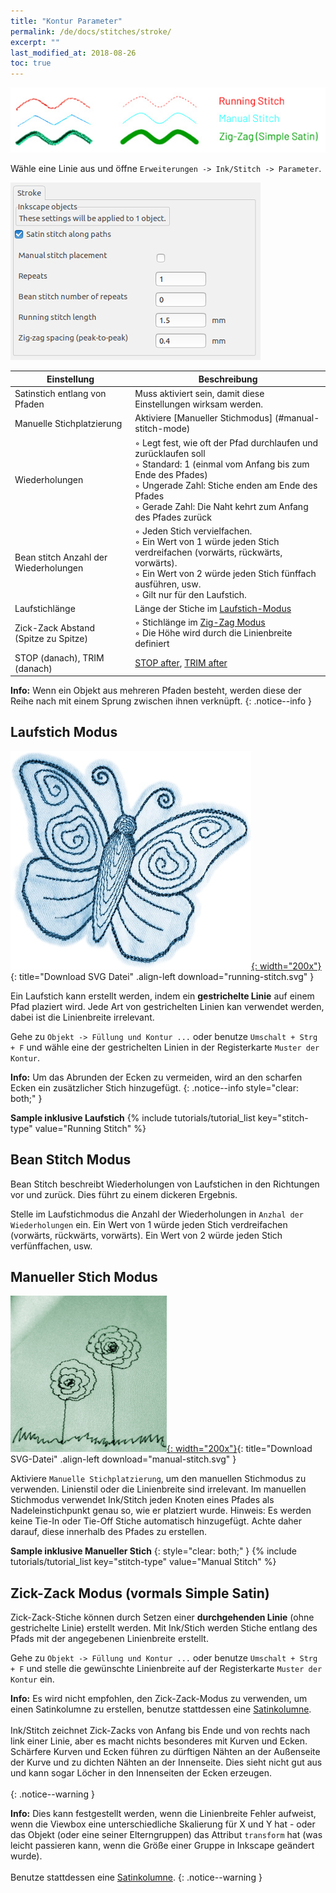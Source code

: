 ```yaml
---
title: "Kontur Parameter"
permalink: /de/docs/stitches/stroke/
excerpt: ""
last_modified_at: 2018-08-26
toc: true
---
```

![Stichtyp - Kontur](/assets/images/docs/stitch-type-stroke.jpg)

Wähle eine Linie aus und öffne `Erweiterungen -> Ink/Stitch -> Parameter`.

![Kontur Parameter](/assets/images/docs/en/params-stroke.jpg)

Einstellung|Beschreibung
---|---
Satinstich entlang von Pfaden         | Muss aktiviert sein, damit diese Einstellungen wirksam werden.
Manuelle Stichplatzierung             | Aktiviere [Manueller Stichmodus] (#manual-stitch-mode)
Wiederholungen                        | ◦ Legt fest, wie oft der Pfad durchlaufen und zurücklaufen soll<br/>◦ Standard: 1 (einmal vom Anfang bis zum Ende des Pfades)<br/>◦ Ungerade Zahl: Stiche enden am Ende des Pfades<br/>◦ Gerade Zahl: Die Naht kehrt zum Anfang des Pfades zurück
Bean stitch Anzahl der Wiederholungen | ◦ Jeden Stich vervielfachen.<br/>◦ Ein Wert von 1 würde jeden Stich verdreifachen (vorwärts, rückwärts, vorwärts).<br/>◦ Ein Wert von 2 würde jeden Stich fünffach ausführen, usw.<br/>◦ Gilt nur für den Laufstich.
Laufstichlänge                        | Länge der Stiche im [Laufstich-Modus](#running-stitch-mode)
Zick-Zack Abstand (Spitze zu Spitze)  | ◦ Stichlänge im [Zig-Zag Modus](#zig-zag-stitch-mode-previously-simple-satin)<br>◦ Die Höhe wird durch die Linienbreite definiert
STOP (danach), TRIM (danach)          | [STOP after](/docs/params/#stop-after), [TRIM after](/docs/params/#trim-after)


**Info:** Wenn ein Objekt aus mehreren Pfaden besteht, werden diese der Reihe nach mit einem Sprung zwischen ihnen verknüpft.
{: .notice--info }

## Laufstich Modus

[![Laufstich Butterfly](/assets/images/docs/running-stitch.jpg){: width="200x"}](/assets/images/docs/running-stitch.svg){: title="Download SVG Datei" .align-left download="running-stitch.svg" }

Ein Laufstich kann erstellt werden, indem ein **gestrichelte Linie** auf einem Pfad plaziert wird. Jede Art von gestrichelten Linien kan verwendet werden, dabei ist die Linienbreite irrelevant.

Gehe zu `Objekt -> Füllung und Kontur ...` oder benutze `Umschalt + Strg + F` und wähle eine der gestrichelten Linien in der Registerkarte `Muster der Kontur`.

**Info:** Um das Abrunden der Ecken zu vermeiden, wird an den scharfen Ecken ein zusätzlicher Stich hinzugefügt.
{: .notice--info style="clear: both;" }

**Sample inklusive Laufstich**
{% include tutorials/tutorial_list key="stitch-type" value="Running Stitch" %}

## Bean Stitch Modus

Bean Stitch beschreibt Wiederholungen von Laufstichen in den Richtungen vor und zurück. Dies führt zu einem dickeren Ergebnis.

Stelle im Laufstichmodus die Anzahl der Wiederholungen in `Anzhal der Wiederholungen` ein.
Ein Wert von 1 würde jeden Stich verdreifachen (vorwärts, rückwärts, vorwärts).
Ein Wert von 2 würde jeden Stich verfünffachen, usw.

## Manueller Stich Modus

[![Manueller Stich Blumen](/assets/images/docs/manual-stitch.jpg){: width="200x"}](/assets/images/docs/manual-stitch.svg){: title="Download SVG-Datei" .align-left download="manual-stitch.svg" }

Aktiviere `Manuelle Stichplatzierung`, um den manuellen Stichmodus zu verwenden. Linienstil oder die Linienbreite sind irrelevant. Im manuellen Stichmodus verwendet Ink/Stitch jeden Knoten eines Pfades als Nadeleinstichpunkt genau so, wie er platziert wurde. Hinweis: Es werden keine Tie-In oder Tie-Off Stiche automatisch hinzugefügt. Achte daher darauf, diese innerhalb des Pfades zu erstellen.

**Sample inklusive Manueller Stich**
{: style="clear: both;" }
{% include tutorials/tutorial_list key="stitch-type" value="Manual Stitch" %}

## Zick-Zack Modus (vormals Simple Satin)
Zick-Zack-Stiche können durch Setzen einer **durchgehenden Linie** (ohne gestrichelte Linie) erstellt werden. Mit Ink/Stich werden Stiche entlang des Pfads mit der angegebenen Linienbreite erstellt.

Gehe zu `Objekt -> Füllung und Kontur ...` oder benutze `Umschalt + Strg + F` und stelle die gewünschte Linienbreite auf der Registerkarte `Muster der Kontur` ein.

**Info:** Es wird nicht empfohlen, den Zick-Zack-Modus zu verwenden, um einen Satinkolumne zu erstellen, benutze stattdessen eine [Satinkolumne](/docs/stitches/satin/).<br /><br />
Ink/Stitch zeichnet Zick-Zacks von Anfang bis Ende und von rechts nach link einer Linie, aber es macht nichts besonderes mit Kurven und Ecken. Schärfere Kurven und Ecken führen zu dürftigen Nähten an der Außenseite der Kurve und zu dichten Nähten an der Innenseite. Dies sieht nicht gut aus und kann sogar Löcher in den Innenseiten der Ecken erzeugen.<br /><br />
{: .notice--warning }

**Info:** Dies kann festgestellt werden, wenn die Linienbreite Fehler aufweist, wenn die Viewbox eine unterschiedliche Skalierung für X und Y hat - oder das Objekt (oder eine seiner Elterngruppen) das Attribut `transform` hat (was leicht passieren kann, wenn die Größe einer Gruppe in Inkscape geändert wurde).<br/><br/>
Benutze stattdessen eine [Satinkolumne](/docs/stitches/satin/).
{: .notice--warning }

